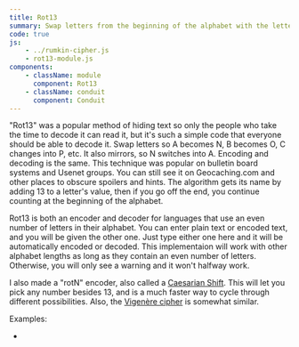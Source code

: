 ```yaml
---
title: Rot13
summary: Swap letters from the beginning of the alphabet with the letters at the end of the alphabet. Encoding is the same as decoding.
code: true
js:
    - ../rumkin-cipher.js
    - rot13-module.js
components:
    - className: module
      component: Rot13
    - className: conduit
      component: Conduit
---
```


"Rot13" was a popular method of hiding text so only the people who take the time to decode it can read it, but it's such a simple code that everyone should be able to decode it. Swap letters so A becomes N, B becomes O, C changes into P, etc. It also mirrors, so N switches into A. Encoding and decoding is the same. This technique was popular on bulletin board systems and Usenet groups. You can still see it on Geocaching.com and other places to obscure spoilers and hints. The algorithm gets its name by adding 13 to a letter's value, then if you go off the end, you continue counting at the beginning of the alphabet.

Rot13 is both an encoder and decoder for languages that use an even number of letters in their alphabet. You can enter plain text or encoded text, and you will be given the other one. Just type either one here and it will be automatically encoded or decoded. This implementaion will work with other alphabet lengths as long as they contain an even number of letters. Otherwise, you will only see a warning and it won't halfway work.

I also made a "rotN" encoder, also called a [Caesarian Shift](../caesar/). This will let you pick any number besides 13, and is a much faster way to cycle through different possibilities. Also, the [Vigenère cipher](../vigenere/) is somewhat similar.

Examples:

-   <span class="conduit" data-label="Geocaching 101" data-topic="rot13" data-payload-alphabet="English" data-payload-input="Abegu Sbegl Gjb
    Gjragl Rvtug qbg Frira Avar Mreb
    Jrfg Mreb Rvtugl Guerr
    Guvegrra qbg Gjb Gjragl Gjb"></span>

<div class="module"></div>
